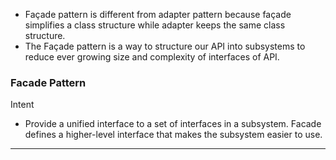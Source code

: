 - Façade pattern is different from adapter pattern because façade simplifies a class structure while adapter keeps the same class structure.
- The Façade pattern is a way to structure our API into subsystems to reduce ever growing size and complexity of interfaces of API.

### Facade Pattern
Intent
- Provide a unified interface to a set of interfaces in a subsystem. Facade defines a higher-level interface that makes the subsystem easier to use.

---



